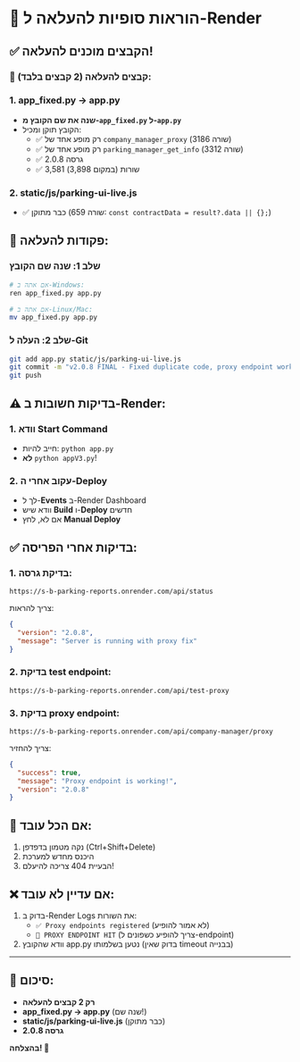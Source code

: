 # 🚀 הוראות סופיות להעלאה ל-Render

## ✅ הקבצים מוכנים להעלאה!

### 📁 קבצים להעלאה (2 קבצים בלבד):

### 1. **app_fixed.py** → **app.py**
- **שנה את שם הקובץ מ-`app_fixed.py` ל-`app.py`**
- הקובץ תוקן ומכיל:
  - ✅ רק מופע אחד של `company_manager_proxy` (שורה 3186)
  - ✅ רק מופע אחד של `parking_manager_get_info` (שורה 3312)
  - ✅ גרסה 2.0.8
  - ✅ 3,581 שורות (במקום 3,898)

### 2. **static/js/parking-ui-live.js**
- ✅ כבר מתוקן (שורה 659: `const contractData = result?.data || {};`)

## 📝 פקודות להעלאה:

### שלב 1: שנה שם הקובץ
```bash
# אם אתה ב-Windows:
ren app_fixed.py app.py

# אם אתה ב-Linux/Mac:
mv app_fixed.py app.py
```

### שלב 2: העלה ל-Git
```bash
git add app.py static/js/parking-ui-live.js
git commit -m "v2.0.8 FINAL - Fixed duplicate code, proxy endpoint working"
git push
```

## ⚠️ בדיקות חשובות ב-Render:

### 1. **וודא Start Command**
- חייב להיות: `python app.py`
- **לא** `python appV3.py`!

### 2. **עקוב אחרי ה-Deploy**
- לך ל-**Events** ב-Render Dashboard
- וודא שיש **Build** ו-**Deploy** חדשים
- אם לא, לחץ **Manual Deploy**

## ✅ בדיקות אחרי הפריסה:

### 1. בדיקת גרסה:
```
https://s-b-parking-reports.onrender.com/api/status
```
צריך להראות:
```json
{
  "version": "2.0.8",
  "message": "Server is running with proxy fix"
}
```

### 2. בדיקת test endpoint:
```
https://s-b-parking-reports.onrender.com/api/test-proxy
```

### 3. בדיקת proxy endpoint:
```
https://s-b-parking-reports.onrender.com/api/company-manager/proxy
```
צריך להחזיר:
```json
{
  "success": true,
  "message": "Proxy endpoint is working!",
  "version": "2.0.8"
}
```

## 🎯 אם הכל עובד:
1. נקה מטמון בדפדפן (Ctrl+Shift+Delete)
2. היכנס מחדש למערכת
3. הבעיית 404 צריכה להיעלם!

## ❌ אם עדיין לא עובד:
1. בדוק ב-Render Logs את השורות:
   - `✅ Proxy endpoints registered` (לא אמור להופיע)
   - `🎯 PROXY ENDPOINT HIT` (צריך להופיע כשפונים ל-endpoint)
2. וודא שהקובץ app.py נטען בשלמותו (בדוק שאין timeout בבנייה)

---

## 📌 סיכום:
- **רק 2 קבצים להעלאה**
- **app_fixed.py → app.py** (שנה שם!)
- **static/js/parking-ui-live.js** (כבר מתוקן)
- **גרסה 2.0.8**

**בהצלחה! 🚀**
